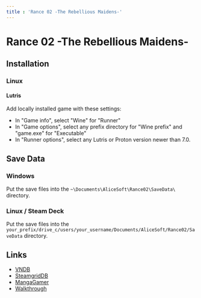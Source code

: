 ```yaml
---
title : 'Rance 02 -The Rebellious Maidens-'
---
```


# Rance 02 -The Rebellious Maidens-
## Installation

### Linux

#### Lutris

Add locally installed game with these settings:

* In "Game info", select "Wine" for "Runner"
* In "Game options", select any prefix directory for "Wine prefix" and "game.exe" for "Executable"
* In "Runner options", select any Lutris or Proton version newer than 7.0.

## Save Data

### Windows

Put the save files into the `~\Documents\AliceSoft\Rance02\SaveData\` directory.

### Linux / Steam Deck

Put the save files into the `your_prefix/drive_c/users/your_username/Documents/AliceSoft/Rance02/SaveData` directory.

## Links

* [VNDB](https://vndb.org/v18970)
* [SteamgridDB](https://www.steamgriddb.com/game/5292420)
* [MangaGamer](https://www.mangagamer.com/r18/detail.php?aflg=18over&product_code=1200&af=ef78b80a04988a3935aab7ea04c218b5)
* [Walkthrough](https://forums.fuwanovel.net/topic/3348-rance-2-remake/)
